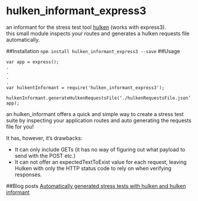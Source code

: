 hulken_informant_express3
=========================

an informant for the stress test tool [hulken](https://github.com/hellgrenj/hulken) (works with express3).  
this small module inspects your routes and generates a hulken requests file automatically.

##Installation
`npm install hulken_informant_express3 --save`
##Usage
```
var app = express();
.
.
.
.
var hulkentInformant = require('hulken_informant_express3');
 hulkenInformant.generateHulkenRequestsFile(‘./hulkenRequestsFile.json’, app);
```
an hulken_informant offers a quick and simple way to create a stress test suite by inspecting your application routes and auto generating the requests file for you!

It has, however, it’s drawbacks:
* It can only include GETs (it has no way of figuring out what payload to send with the POST etc.)
* It can not offer an expectedTextToExist value for each request, leaving Hulken with only the HTTP status code to rely on when verifying responses.

##Blog posts
[Automatically generated stress tests with hulken and hulken informant](http://hellgrenj.tumblr.com/post/90755234673/automatically-generated-stress-tests-with-hulken-and)
